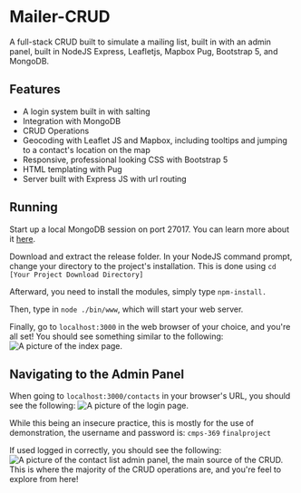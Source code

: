 # Mailer-CRUD
A full-stack CRUD built to simulate a mailing list, built in with an admin panel, built in NodeJS Express, Leafletjs, Mapbox Pug,  Bootstrap 5, and MongoDB. 

## Features

 - A login system built in with salting
 - Integration with MongoDB
 - CRUD Operations
 - Geocoding with Leaflet JS and Mapbox, including tooltips and jumping to a contact's location on the map
 - Responsive, professional looking CSS with Bootstrap 5 
 - HTML templating with Pug
 - Server built with Express JS with url routing

## Running
Start up a local MongoDB session on port 27017. You can learn more about it [here](https://www.mongodb.com/basics/create-database#:~:text=In%20MongoDB%20Compass,%20you%20create,Click%20Create%20Database). 

Download and extract the release folder. In your NodeJS command prompt, change your directory to the project's installation. This is done using 
```cd [Your Project Download Directory]```

Afterward, you need to install the modules, simply type ```npm-install.```

Then, type in ```node ./bin/www```, which will start your web server.

Finally, go to ```localhost:3000``` in the web browser of your choice, and you're all set! You should see something similar to the following: ![A picture of the index page.](https://github.com/pw45000/Mailer-CRUD/blob/main/images/sample_page.png?raw=true)
 
## Navigating to the Admin Panel
When going to ```localhost:3000/contacts``` in your browser's URL, you should see the following: ![A picture of the login page.](https://github.com/pw45000/Mailer-CRUD/blob/main/images/login.png?raw=true)

While this being an insecure practice, this is mostly for the use of demonstration, the username and password is: 
```cmps-369```
```finalproject```

If used logged in correctly, you should see the following: 
![A picture of the contact list admin panel, the main source of the CRUD.](https://github.com/pw45000/Mailer-CRUD/blob/main/images/contact_list.png?raw=true)
This is where the majority of the CRUD operations are, and you're feel to explore from here!
